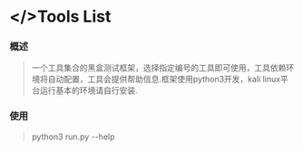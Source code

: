 # </>Tools List


### 概述
> 一个工具集合的黑盒测试框架，选择指定编号的工具即可使用，工具依赖环境将自动配置，工具会提供帮助信息.框架使用python3开发，kali linux平台运行基本的环境请自行安装.



### 使用
> python3 run.py --help
